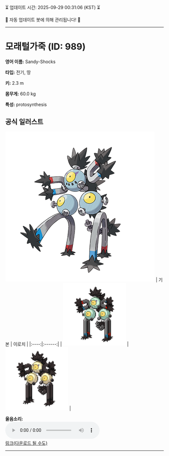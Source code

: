 
⏳ 업데이트 시간: 2025-09-29 00:31:06 (KST) ⏳

🤖 자동 업데이트 봇에 의해 관리됩니다! 🤖

---

# 모래털가죽 (ID: 989)
**영어 이름:** Sandy-Shocks

**타입:** 전기, 땅

**키:** 2.3 m

**몸무게:** 60.0 kg

**특성:** protosynthesis

## 공식 일러스트
![](https://raw.githubusercontent.com/PokeAPI/sprites/master/sprites/pokemon/other/official-artwork/989.png)
| 기본 | 이로치 |
|:----:|:------:|
| <img src="https://raw.githubusercontent.com/PokeAPI/sprites/master/sprites/pokemon/989.png" width="200"> | <img src="https://raw.githubusercontent.com/PokeAPI/sprites/master/sprites/pokemon/shiny/989.png" width="200"> |

**울음소리:**<br><audio controls src="https://raw.githubusercontent.com/PokeAPI/cries/main/cries/pokemon/latest/989.ogg"></audio><br> [링크(다운로드 될 수도)](https://raw.githubusercontent.com/PokeAPI/cries/main/cries/pokemon/latest/989.ogg)


---
